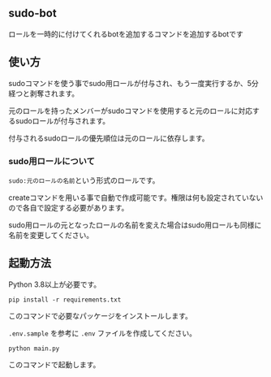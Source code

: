 ## sudo-bot
ロールを一時的に付けてくれるbotを追加するコマンドを追加するbotです

## 使い方
sudoコマンドを使う事でsudo用ロールが付与され、もう一度実行するか、5分経つと剥奪されます。

元のロールを持ったメンバーがsudoコマンドを使用すると元のロールに対応するsudoロールが付与されます。

付与されるsudoロールの優先順位は元のロールに依存します。


### sudo用ロールについて
``sudo:元のロールの名前``という形式のロールです。

createコマンドを用いる事で自動で作成可能です。権限は何も設定されていないので各自で設定する必要があります。

sudo用ロールの元となったロールの名前を変えた場合はsudo用ロールも同様に名前を変更してください。

## 起動方法
Python 3.8以上が必要です。

```
pip install -r requirements.txt
```
このコマンドで必要なパッケージをインストールします。

``.env.sample`` を参考に ``.env`` ファイルを作成してください。

```
python main.py
```
このコマンドで起動します。
